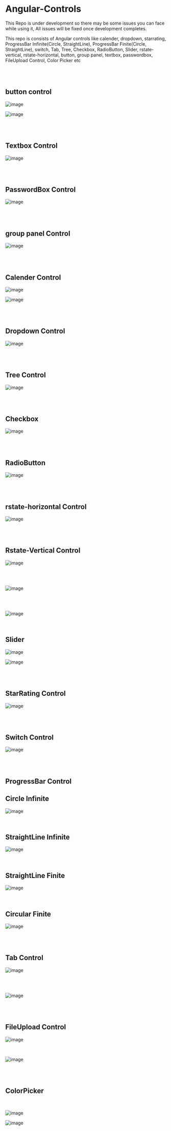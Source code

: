 # Angular-Controls
This Repo is under development so there may be some issues you can face while using it, All issues will be fixed once development completes.

This repo is consists of Angular controls like calender, dropdown, starrating, ProgressBar Infinite(Circle, StraightLine), ProgressBar Finite(Circle, StraightLine), 
switch, Tab, Tree, Checkbox, RadioButton, Slider, rstate-vertical, rstate-horizontal, button, group panel, textbox, passwordbox, FileUpload Control, Color Picker etc


<br />
<br />


button control
--------------------------------------

![image](https://github.com/user-attachments/assets/c95d1ba1-c6fb-4672-be5b-7b994ab89992)

![image](https://github.com/user-attachments/assets/91c0f233-af11-4a8a-81d7-bf70a431528a)

<br />
<br />


Textbox Control
--------------------------------

![image](https://github.com/user-attachments/assets/881eccd2-34e6-4185-bc03-df49400c2a04)

<br />
<br />


PasswordBox Control
-------------------------
![image](https://github.com/user-attachments/assets/5493660c-b221-4b38-9103-e8524ca5027a)

<br />
<br />


group panel Control
--------------------------------------

![image](https://github.com/user-attachments/assets/d18acc04-5212-4118-a7b9-abc98a7fed1c)

<br />
<br />


 Calender Control
-------------------
![image](https://github.com/rajhseg/Angular-Controls/assets/9523832/2737eafb-8ec4-4347-93ac-960d81d2c241)

![image](https://github.com/rajhseg/Angular-Controls/assets/9523832/0e341bf3-7a02-4aa5-9ac0-f2ddf2092aac)

<br />
<br />



 Dropdown Control
-------------------
![image](https://github.com/user-attachments/assets/27655d87-7699-455a-ac3e-f6696709c52a)


<br />
<br />



Tree Control
--------------------------
![image](https://github.com/user-attachments/assets/a59b162e-5634-4930-9d64-9b6c1d5d68ca)

<br />
<br />



Checkbox
---------------------------
![image](https://github.com/user-attachments/assets/0118349c-41e9-4960-a84f-03de758acbda)

<br />
<br />



RadioButton
----------------------------

![image](https://github.com/user-attachments/assets/4ba30a66-257e-4daf-9088-9a95d6a7aa5b)

<br />
<br />


rstate-horizontal Control
--------------------------------------

![image](https://github.com/user-attachments/assets/fd57e00b-00ce-4eba-ba1f-23f2473c66b9)

<br />
<br />


Rstate-Vertical Control 
----------------------------------------------

![image](https://github.com/user-attachments/assets/2111a2e2-8b31-4c3a-b75a-556499ec9fd7)

<br />
<br />



![image](https://github.com/user-attachments/assets/48bdb2a1-86d1-40e0-9336-2ba6da9aeb60)

<br />
<br />



![image](https://github.com/user-attachments/assets/37f06a58-4e94-4bde-8636-3d50999c8af1)

<br />

Slider
-----------------------------
![image](https://github.com/user-attachments/assets/7bc1cf45-f23a-43df-ade1-198156dd3946)

![image](https://github.com/user-attachments/assets/f68d20ec-2f51-4fad-8c51-531901c53533)

<br />
<br />



 StarRating Control
---------------------
![image](https://github.com/rajhseg/Angular-Controls/assets/9523832/802c17b4-753a-4dae-8dd1-9c7cefd39f78)

<br />
<br />



Switch Control
--------------------
![image](https://github.com/rajhseg/Angular-Controls/assets/9523832/51bbbada-3843-4cfe-9bc9-0d67fa97d8b3)

<br />
<br />



ProgressBar Control
---------------------

Circle Infinite
----------------------
![image](https://github.com/rajhseg/Angular-Controls/assets/9523832/c21e8f0a-1651-4321-9841-42a96cf7be63)

<br />

StraightLine Infinite
----------------------
![image](https://github.com/rajhseg/Angular-Controls/assets/9523832/36481afd-9963-4fc3-8f71-cbe003061d09)

<br />


StraightLine Finite
----------------------
![image](https://github.com/rajhseg/Angular-Controls/assets/9523832/f429bb04-072f-4b12-af27-bf1fc2636fda)

<br />

Circular Finite
-----------------------
![image](https://github.com/rajhseg/Angular-Controls/assets/9523832/b5e76ad3-cfca-4fd4-999a-f8a68c544537)

<br />
<br />



Tab Control
-------------------------

![image](https://github.com/user-attachments/assets/00d31649-ef3a-4dd3-be60-6c75c5aedd10)

<br />
<br />



![image](https://github.com/user-attachments/assets/26dd876c-c37c-44ae-865d-6314b8e13a5e)

<br />
<br />

FileUpload Control
--------------------------------

![image](https://github.com/user-attachments/assets/efbf6573-56b1-4fe0-b0de-69c89de839b7)

<br />

![image](https://github.com/user-attachments/assets/eddaaad9-6269-44ad-842f-49fe0e927992)

<br />
<br />


ColorPicker
---------------------------------
<br/>

![image](https://github.com/user-attachments/assets/22a9533f-ef38-4f12-9f92-091c1a1b4c95)

![image](https://github.com/user-attachments/assets/b10f7019-db80-48e9-80b3-43d0570aa212)


<br/>
<br/>



















